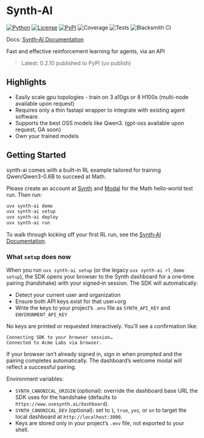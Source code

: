 # Synth-AI

[![Python](https://img.shields.io/badge/python-3.11+-blue)](https://www.python.org/)
[![License](https://img.shields.io/badge/license-MIT-green)](LICENSE)
[![PyPI](https://img.shields.io/badge/PyPI-0.2.10-orange)](https://pypi.org/project/synth-ai/)
![Coverage](https://img.shields.io/badge/coverage-9.09%25-red)
![Tests](https://img.shields.io/badge/tests-37%2F38%20passing-brightgreen)
![Blacksmith CI](https://img.shields.io/badge/CI-Blacksmith%20Worker-blue)

Docs: [Synth‑AI Documentation](https://docs.usesynth.ai/welcome/introduction)

Fast and effective reinforcement learning for agents, via an API

> Latest: 0.2.10 published to PyPI (uv publish)

## Highlights

- Easily scale gpu topologies - train on 3 a10gs or 8 H100s (multi-node available upon request)
- Requires only a thin fastapi wrapper to integrate with existing agent software.
- Supports the best OSS models like Qwen3. (gpt-oss available upon request, GA soon)
- Own your trained models

## Getting Started

synth-ai comes with a built-in RL example tailored for training Qwen/Qwen3-0.6B to succeed at Math.

Please create an account at [Synth](https://usesynth.ai) and [Modal](https://modal.com) for the Math hello‑world test run. Then run:

```bash
uvx synth-ai demo
uvx synth-ai setup
uvx synth-ai deploy
uvx synth-ai run
```

To walk through kicking off your first RL run, see the [Synth‑AI Documentation](https://docs.usesynth.ai/welcome/introduction).

### What `setup` does now

When you run `uvx synth-ai setup` (or the legacy `uvx synth-ai rl_demo setup`), the SDK opens your browser to the Synth dashboard for a one‑time pairing (handshake) with your signed‑in session. The SDK will automatically:

- Detect your current user and organization
- Ensure both API keys exist for that user+org
- Write the keys to your project’s `.env` file as `SYNTH_API_KEY` and `ENVIRONMENT_API_KEY`

No keys are printed or requested interactively. You’ll see a confirmation like:

```
Connecting SDK to your browser session…
Connected to Acme Labs via browser.
```

If your browser isn’t already signed in, sign in when prompted and the pairing completes automatically. The dashboard’s welcome modal will reflect a successful pairing.

Environment variables:

- `SYNTH_CANONICAL_ORIGIN` (optional): override the dashboard base URL the SDK uses for the handshake (defaults to `https://www.usesynth.ai/dashboard`).
- `SYNTH_CANONICAL_DEV` (optional): set to `1`, `true`, `yes`, or `on` to target the local dashboard at `http://localhost:3000`.
- Keys are stored only in your project’s `.env` file, not exported to your shell.
